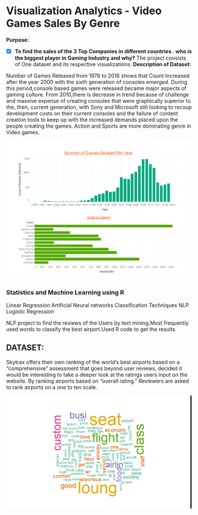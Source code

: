 # Visualization Analytics - Video Games Sales By Genre

**Purpose:**
- [x] **To find the sales of the 3 Top  Companies in different countries . who is the biggest player in Gaming Industry and why?** 
The project consists of One dataset and its respective visualizations.
**Description of Dataset:**

Number of Games Released from 1978 to 2016 shows that Count Increased after the year 2000 with the sixth generation of consoles emerged.
During this period,console based games were released  became major aspects of gaming culture. 
From 2010,there is decrease in trend because of challenge and massive expense of creating consoles that were graphically superior to the, then, current generation, with Sony and Microsoft still looking to recoup development costs on their current consoles and the failure of content creation tools to keep up with the increased demands placed upon the people creating the games. Action and Sports are more dominating genre in Video games.

<p align="center">
  <img width="500" src="./Images/Picture1.png
" alt="logo" />
</p>

### Statistics and Machine Learning using R 
Linear Regression
Artificial Neural networks
Classification Techniques
NLP
Logistic Regression



NLP project to find the reviews of the Users by text mining.Most frequently used words to  classify the best airport.Used R code to get the results.
##  DATASET:
Skytrax offers their own ranking of the world’s best airports based on a “comprehensive” assessment that goes beyond user reviews, 
decided it would be interesting to take a deeper look at the ratings users input on the website.
By ranking airports based on “overall rating.”  Reviewers are asked to rank airports on a one to ten scale.
<p align="center">
  <img width="500" src="./Image.PNG" alt="logo" />
</p>


